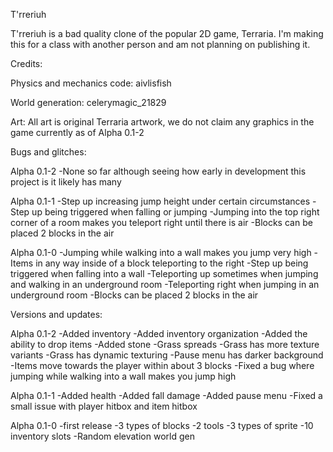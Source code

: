 T'rreriuh

T'rreriuh is a bad quality clone of the popular 2D game, Terraria. I'm making this for a class with another person and am not planning on publishing it.

Credits:

Physics and mechanics code: aivlisfish

World generation: celerymagic_21829

Art: All art is original Terraria artwork, we do not claim any graphics in the game currently as of Alpha 0.1-2

Bugs and glitches:

Alpha 0.1-2
-None so far although seeing how early in development this project is it likely has many

Alpha 0.1-1
-Step up increasing jump height under certain circumstances 
-Step up being triggered when falling or jumping
-Jumping into the top right corner of a room makes you teleport right until there is air
-Blocks can be placed 2 blocks in the air

Alpha 0.1-0
-Jumping while walking into a wall makes you jump very high
-Items in any way inside of a block teleporting to the right
-Step up being triggered when falling into a wall
-Teleporting up sometimes when jumping and walking in an underground room
-Teleporting right when jumping in an underground room
-Blocks can be placed 2 blocks in the air

Versions and updates:

Alpha 0.1-2
-Added inventory
-Added inventory organization
-Added the ability to drop items
-Added stone
-Grass spreads
-Grass has more texture variants
-Grass has dynamic texturing
-Pause menu has darker background
-Items move towards the player within about 3 blocks
-Fixed a bug where jumping while walking into a wall makes you jump high

Alpha 0.1-1
-Added health
-Added fall damage
-Added pause menu
-Fixed a small issue with player hitbox and item hitbox

Alpha 0.1-0
-first release
-3 types of blocks
-2 tools
-3 types of sprite
-10 inventory slots
-Random elevation world gen
